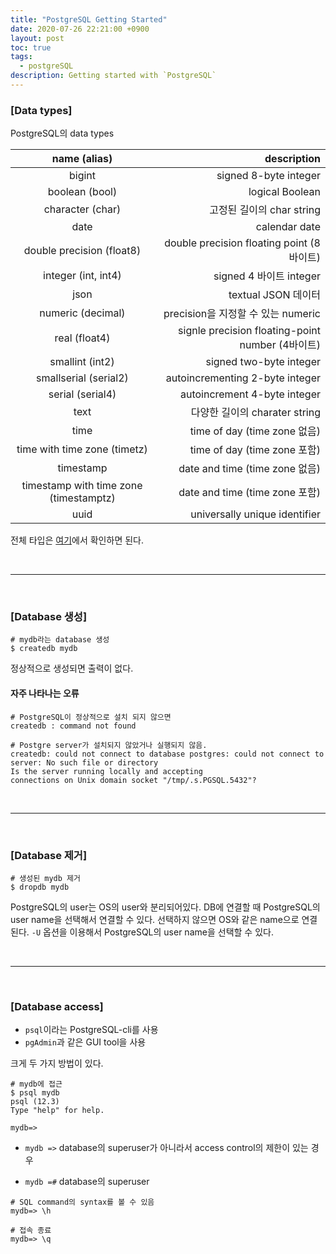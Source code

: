 ```yaml
---
title: "PostgreSQL Getting Started"
date: 2020-07-26 22:21:00 +0900
layout: post
toc: true
tags:
  - postgreSQL
description: Getting started with `PostgreSQL`
---
```


### [Data types]

PostgreSQL의 data types

|              name (alias)              |                                      description |
| :------------------------------------: | -----------------------------------------------: |
|                 bigint                 |                            signed 8-byte integer |
|             boolean (bool)             |                                  logical Boolean |
|            character (char)            |                        고정된 길이의 char string |
|                  date                  |                                    calendar date |
|       double precision (float8)        |        double precision floating point (8바이트) |
|          integer (int, int4)           |                          signed 4 바이트 integer |
|                  json                  |                              textual JSON 데이터 |
|           numeric (decimal)            |               precision을 지정할 수 있는 numeric |
|             real (float4)              | signle precision floating-point number (4바이트) |
|            smallint (int2)             |                          signed two-byte integer |
|         smallserial (serial2)          |                  autoincrementing 2-byte integer |
|            serial (serial4)            |                     autoincrement 4-byte integer |
|                  text                  |                    다양한 길이의 charater string |
|                  time                  |                     time of day (time zone 없음) |
|      time with time zone (timetz)      |                     time of day (time zone 포함) |
|               timestamp                |                   date and time (time zone 없음) |
| timestamp with time zone (timestamptz) |                   date and time (time zone 포함) |
|                  uuid                  |                    universally unique identifier |

전체 타입은 [여기](https://www.postgresql.org/docs/12/datatype.html)에서 확인하면 된다.

<br>
<hr>
<br>

### [Database 생성]

```shell
# mydb라는 database 생성
$ createdb mydb
```

정상적으로 생성되면 출력이 없다.

#### 자주 나타나는 오류

```shell
# PostgreSQL이 정상적으로 설치 되지 않으면
createdb : command not found

# Postgre server가 설치되지 않았거나 실행되지 않음.
createdb: could not connect to database postgres: could not connect to server: No such file or directory
Is the server running locally and accepting
connections on Unix domain socket "/tmp/.s.PGSQL.5432"?
```

<br>
<hr>
<br>

### [Database 제거]

```shell
# 생성된 mydb 제거
$ dropdb mydb
```

PostgreSQL의 user는 OS의 user와 분리되어있다. DB에 연결할 때 PostgreSQL의 user name을 선택해서 연결할 수 있다. 선택하지 않으면 OS와 같은 name으로 연결된다. `-U` 옵션을 이용해서 PostgreSQL의 user name을 선택할 수 있다.

<br>
<hr>
<br>

### [Database access]

- `psql`이라는 PostgreSQL-cli를 사용
- `pgAdmin`과 같은 GUI tool을 사용

크게 두 가지 방법이 있다.

```shell
# mydb에 접근
$ psql mydb
psql (12.3)
Type "help" for help.

mydb=>
```

- `mydb =>` database의 superuser가 아니라서 access control의 제한이 있는 경우

- `mydb =#` database의 superuser

```shell
# SQL command의 syntax를 볼 수 있음
mydb=> \h

# 접속 종료
mydb=> \q
```
